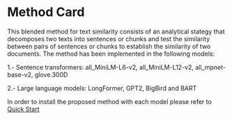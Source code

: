 # Method Card
This blended  method for text similarity consists of an analytical  stategy that decomposes two texts into  sentences or chunks  and test the similarity between pairs of sentences or chunks to establish the similarity of two documents. The method has been implemented in the following models:

1.- Sentence transformers: all_MiniLM-L6-v2, all_MiniLM-L12-v2, all_mpnet-base-v2, glove.300D

2.- Large language models: LongFormer, GPT2, BigBird and BART

In order to  install the proposed method with each model  please refer to [Quick Start](Quick_Start.md)
